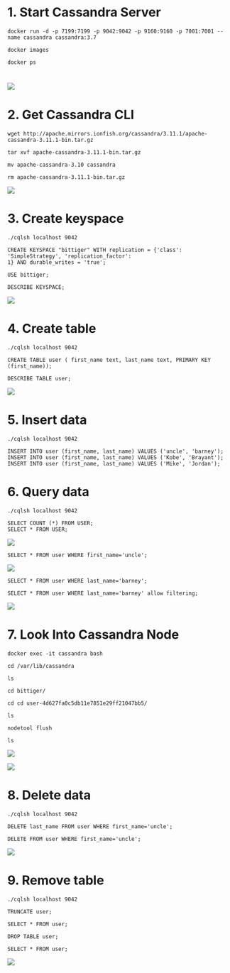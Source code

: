 # 1. Start Cassandra Server

```
docker run -d -p 7199:7199 -p 9042:9042 -p 9160:9160 -p 7001:7001 --name cassandra cassandra:3.7

docker images

docker ps
```

# ![](/picture/cassandra1.jpeg)

# 2. Get Cassandra CLI

```
wget http://apache.mirrors.ionfish.org/cassandra/3.11.1/apache-cassandra-3.11.1-bin.tar.gz

tar xvf apache-cassandra-3.11.1-bin.tar.gz

mv apache-cassandra-3.10 cassandra

rm apache-cassandra-3.11.1-bin.tar.gz

```

![](/picture/cassandra2.jpeg)

# 3. Create keyspace 

```
./cqlsh localhost 9042

CREATE KEYSPACE "bittiger" WITH replication = {'class': 'SimpleStrategy', 'replication_factor':
1} AND durable_writes = 'true';

USE bittiger;

DESCRIBE KEYSPACE;
```

![](/picture/cassandra3.jpeg)

# 4. Create table

```
./cqlsh localhost 9042

CREATE TABLE user ( first_name text, last_name text, PRIMARY KEY (first_name));

DESCRIBE TABLE user;
```

![](/picture/cassandra4.jpeg)

# 5. Insert data

```
./cqlsh localhost 9042

INSERT INTO user (first_name, last_name) VALUES ('uncle', 'barney');
INSERT INTO user (first_name, last_name) VALUES ('Kobe', 'Brayant');
INSERT INTO user (first_name, last_name) VALUES ('Mike', 'Jordan');
```

# 6. Query data

```
./cqlsh localhost 9042

SELECT COUNT (*) FROM USER;
SELECT * FROM USER;
```

![](/picture/cassandra5.jpeg)



```
SELECT * FROM user WHERE first_name='uncle';
```

![](/picture/cassandra6.jpeg)

```
SELECT * FROM user WHERE last_name='barney';

SELECT * FROM user WHERE last_name='barney' allow filtering;
```

![](/picture/cassandra7.jpeg)

# 7. Look Into Cassandra Node

```
docker exec -it cassandra bash

cd /var/lib/cassandra

ls

cd bittiger/

cd cd user-4d627fa0c5db11e7851e29ff21047bb5/

ls

nodetool flush

ls
```

![](/picture/cassandra9.jpeg)

![](/picture/cassandra10.jpeg)

# 8. Delete data

```
./cqlsh localhost 9042

DELETE last_name FROM user WHERE first_name='uncle';

DELETE FROM user WHERE first_name='uncle';
```

![](/picture/cassandra11.jpeg)

# 9. Remove table

```
./cqlsh localhost 9042

TRUNCATE user;

SELECT * FROM user;

DROP TABLE user;

SELECT * FROM user;
```

![](/picture/cassandra12.jpeg)

